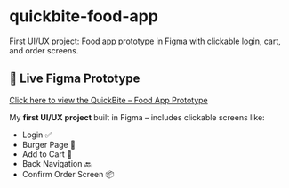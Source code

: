 # quickbite-food-app
First UI/UX project: Food app prototype in Figma with clickable login, cart, and order screens.

## 🔗 Live Figma Prototype

 [Click here to view the QuickBite – Food App Prototype](https://www.figma.com/proto/YB8QoQn8Kwd0hGVGYAHjVn/food-app?node-id=2-7&p=f&t=2NUTpPtgml8tWsHr-0&scaling=scale-down&content-scaling=fixed&page-id=1%3A295&starting-point-node-id=2%3A7)

 My **first UI/UX project** built in Figma – includes clickable screens like:
- Login ✅
- Burger Page 🍔
- Add to Cart 🛒
- Back Navigation 🔙
- Confirm Order Screen 📦


